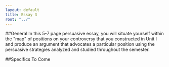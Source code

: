 ```yaml
---
layout: default
title: Essay 3
root: "../"
---
```


##General
In this 5-7 page persuasive essay, you will situate yourself within the "map" of positions on your controversy that you constructed in Unit I and produce an argument that advocates a particular position using the persuasive strategies analyzed and studied throughout the semester.  

##Specifics
To Come





































